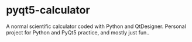 # pyqt5-calculator
A normal scientific calculator coded with Python and QtDesigner. Personal project for Python and PyQt5 practice, and mostly just fun..
